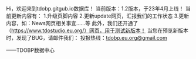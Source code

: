 Hi，欢迎来到tdobp.gitgub.io数据库！
当前版本：1.2版本，于23年4月上线！
当前更新内容有：
1.升级页脚内容
2.更新update网页，汇报我们的工作状态
3.更新内容，如：News网页相关事宜......等
此外，我们还开通了（https://www.tdostudio.eu.org/）网页，用于测试新版本！
当您在预览新版本时，发现了BUG，请邮件我们：
投报热线：tdobp.eu.org@gmail.com

——TDOBP数据中心
